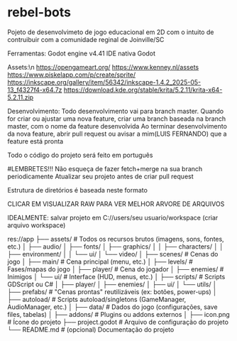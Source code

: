# rebel-bots
Pojeto de desenvolvimeto de jogo educacional em 2D com o intuito de contruibuir com a comunidade reginal de Joinville/SC

Ferramentas:
Godot engine v4.41
IDE nativa Godot

Assets:\n
https://opengameart.org/
https://www.kenney.nl/assets
https://www.piskelapp.com/p/create/sprite/
https://inkscape.org/gallery/item/56342/inkscape-1.4.2_2025-05-13_f4327f4-x64.7z
https://download.kde.org/stable/krita/5.2.11/krita-x64-5.2.11.zip

Desenvolvimento: 
  Todo desenvolvimento vai para branch master.
  Quando for criar ou ajustar uma nova feature, criar uma branch baseada na branch master, com o nome da feature desenvolvida
  Ao terminar desenvolvimento da nova feature, abrir pull request ou avisar a mim(LUIS FERNANDO) que a feature está pronta
  
  Todo o código do projeto será feito em português
  
#LEMBRETES!!!
  Não esqueça de fazer fetch+merge na sua branch periodicamente 
  Atualizar seu projeto antes de criar pull request

Estrutura de diretórios é baseada neste formato

CLICAR EM VISUALIZAR RAW PARA VER MELHOR ARVORE DE ARQUIVOS

IDEALMENTE:
    salvar projeto em C://users/seu usuario/workspace (criar arquivo workspace)    

res://app
├── assets/                # Todos os recursos brutos (imagens, sons, fontes, etc.)
│   ├── audio/
│   ├── fonts/
│   ├── graphics/
│   │   ├── characters/
│   │   ├── environment/
│   │   └── ui/
│   └── video/
│
├── scenes/                # Cenas do jogo
│   ├── main/              # Cena principal (menu, etc.)
│   ├── levels/            # Fases/mapas do jogo
│   ├── player/            # Cena do jogador
│   ├── enemies/           # Inimigos
│   └── ui/                # Interface (HUD, menus, etc.)
│
├── scripts/               # Scripts GDScript ou C#
│   ├── player/
│   ├── enemies/
│   ├── ui/
│   └── utils/
│
├── prefabs/               # "Cenas prontas" reutilizáveis (ex: botões, power-ups)
│
├── autoload/              # Scripts autoload/singletons (GameManager, AudioManager, etc.)
│
├── data/                  # Dados do jogo (configurações, save files, tabelas)
│
├── addons/                # Plugins ou addons externos
│
├── icon.png               # Ícone do projeto
├── project.godot          # Arquivo de configuração do projeto
└── README.md              # (opcional) Documentação do projeto
